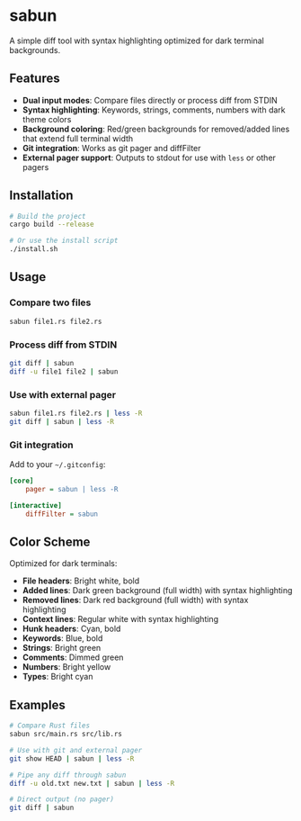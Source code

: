 # sabun

A simple diff tool with syntax highlighting optimized for dark terminal backgrounds.

## Features

- **Dual input modes**: Compare files directly or process diff from STDIN
- **Syntax highlighting**: Keywords, strings, comments, numbers with dark theme colors
- **Background coloring**: Red/green backgrounds for removed/added lines that extend full terminal width
- **Git integration**: Works as git pager and diffFilter
- **External pager support**: Outputs to stdout for use with `less` or other pagers

## Installation

```bash
# Build the project
cargo build --release

# Or use the install script
./install.sh
```

## Usage

### Compare two files
```bash
sabun file1.rs file2.rs
```

### Process diff from STDIN
```bash
git diff | sabun
diff -u file1 file2 | sabun
```

### Use with external pager
```bash
sabun file1.rs file2.rs | less -R
git diff | sabun | less -R
```

### Git integration
Add to your `~/.gitconfig`:
```ini
[core]
    pager = sabun | less -R

[interactive]
    diffFilter = sabun
```

## Color Scheme

Optimized for dark terminals:
- **File headers**: Bright white, bold
- **Added lines**: Dark green background (full width) with syntax highlighting
- **Removed lines**: Dark red background (full width) with syntax highlighting  
- **Context lines**: Regular white with syntax highlighting
- **Hunk headers**: Cyan, bold
- **Keywords**: Blue, bold
- **Strings**: Bright green
- **Comments**: Dimmed green
- **Numbers**: Bright yellow
- **Types**: Bright cyan

## Examples

```bash
# Compare Rust files
sabun src/main.rs src/lib.rs

# Use with git and external pager
git show HEAD | sabun | less -R

# Pipe any diff through sabun
diff -u old.txt new.txt | sabun | less -R

# Direct output (no pager)
git diff | sabun
```
